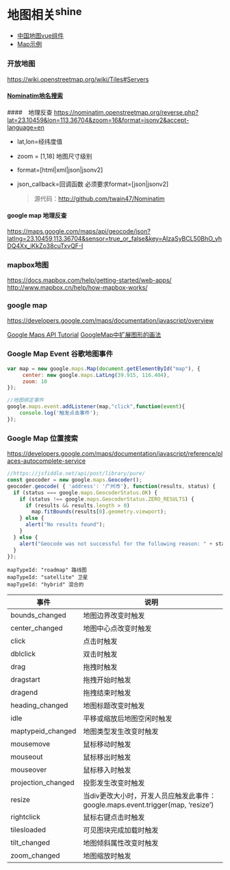 # 地图相关<sup>shine</sup>

* [中国地图vue组件](ChinaMap)
* [Map示例](http://geocodezip.com/)
### 开放地图
https://wiki.openstreetmap.org/wiki/Tiles#Servers

####  [Nominatim地名搜索](https://wiki.openstreetmap.org/wiki/Zh-hans:Nominatim)
####　地理反查
    https://nominatim.openstreetmap.org/reverse.php?lat=23.10459&lon=113.36704&zoom=16&format=jsonv2&accept-language=en
- lat,lon=经纬度值
- zoom = [1,18] 地图尺寸级别
- format=[html|xml|json|jsonv2]
- json_callback=回调函数  必须要求format=[json|jsonv2]

  > 源代码：http://github.com/twain47/Nominatim
#### google map 地理反查
https://maps.google.com/maps/api/geocode/json?latlng=23.10459,113.36704&sensor=true_or_false&key=AIzaSyBCL50BhO_yhDQ4Xx_iKkZo38cuTxvQF-I

### mapbox地图
https://docs.mapbox.com/help/getting-started/web-apps/
http://www.mapbox.cn/help/how-mapbox-works/

### google map
https://developers.google.com/maps/documentation/javascript/overview

[Google Maps API Tutorial](http://econym.org.uk/gmap/eshapes.htm)
[GoogleMap中扩展图形的画法](https://blog.csdn.net/ZHANGHUI3239619/article/details/78746914)

### Google Map Event 谷歌地图事件
```js
var map = new google.maps.Map(document.getElementById("map"), {
     center: new google.maps.LatLng(39.915, 116.404),
     zoom: 10
});

//地图绑定事件
google.maps.event.addListener(map,"click",function(event){
    console.log('触发点击事件');
});
```
### Google Map 位置搜索
https://developers.google.com/maps/documentation/javascript/reference/places-autocomplete-service
```js
//https://jsfiddle.net/api/post/library/pure/
const geocoder = new google.maps.Geocoder();
geocoder.geocode( { 'address': '广州市'}, function(results, status) {
  if (status === google.maps.GeocoderStatus.OK) {
    if (status !== google.maps.GeocoderStatus.ZERO_RESULTS) {
      if (results && results.length > 0)
        map.fitBounds(results[0].geometry.viewport);
    } else {
      alert("No results found");
    }
  } else {
    alert("Geocode was not successful for the following reason: " + status);
  }
});
```
```
mapTypeId: "roadmap" 路线图
mapTypeId: "satellite" 卫星
mapTypeId: "hybrid" 混合的
```

|事件|	说明|
|  ----  | ----  |
|bounds_changed	|地图边界改变时触发|
|center_changed	|地图中心点改变时触发|
|click	|点击时触发|
|dblclick	|双击时触发|
|drag	|拖拽时触发|
|dragstart	|拖拽开始时触发|
|dragend	|拖拽结束时触发|
|heading_changed	|地图标题改变时触发|
|idle	|平移或缩放后地图空闲时触发|
|maptypeid_changed|	地图类型发生改变时触发|
|mousemove	|鼠标移动时触发|
|mouseout	|鼠标移出时触发|
|mouseover	|鼠标移入时触发|
|projection_changed|	投影发生改变时触发|
|resize	|当div更改大小时，开发人员应触发此事件：google.maps.event.trigger(map, ‘resize’)|
|rightclick	|鼠标右键点击时触发|
|tilesloaded|	可见图块完成加载时触发|
|tilt_changed|	地图倾斜属性改变时触发|
|zoom_changed|	地图缩放时触发|
